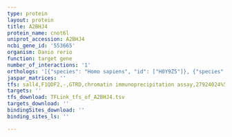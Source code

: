 ```yaml
---
type: protein
layout: protein
title: A2BHJ4
protein_name: cnot6l
uniprot_accession: A2BHJ4
ncbi_gene_id: '553665'
organism: Danio rerio
function: target gene
number_of_interactions: '1'
orthologs: '[{"species": "Homo sapiens", "id": ["H0Y9Z5"]}, {"species": "Mus musculus", "id": ["D3Z2G5"]}, {"species": "Rattus norvegicus", "id": ["<a href=\"/protein/f1m642\">F1M642</a>"]}, {"species": "Caenorhabditis elegans", "id": ["<a href=\"/protein/q9u1p4\">Q9U1P4</a>"]}]'
jaspar_matrices: ''
tfs: sall4,F1QDF2,-,GTRD,chromatin immunoprecipitation assay,27924024%5Buid%5D,No
targets: ''
tfs_download: TFLink_tfs_of_A2BHJ4.tsv
targets_download: ''
bindingSites_download: ''
binding_sites_ls: ''

---
```


